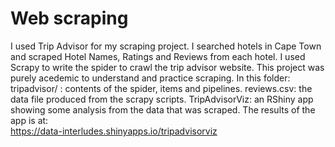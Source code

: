 # Web scraping

 I used Trip Advisor for my scraping project. I searched hotels in Cape Town and scraped Hotel Names, Ratings and Reviews from each hotel. I used Scrapy to write the spider to crawl the trip advisor website. This project was purely acedemic to  understand and practice scraping. 
 In this folder:
 tripadvisor/ : contents of the spider, items and pipelines.
 reviews.csv: the data file produced from the scrapy scripts.
 TripAdvisorViz: an RShiny app showing some analysis from the data that was scraped. The results of the app is at:   
 https://data-interludes.shinyapps.io/tripadvisorviz

